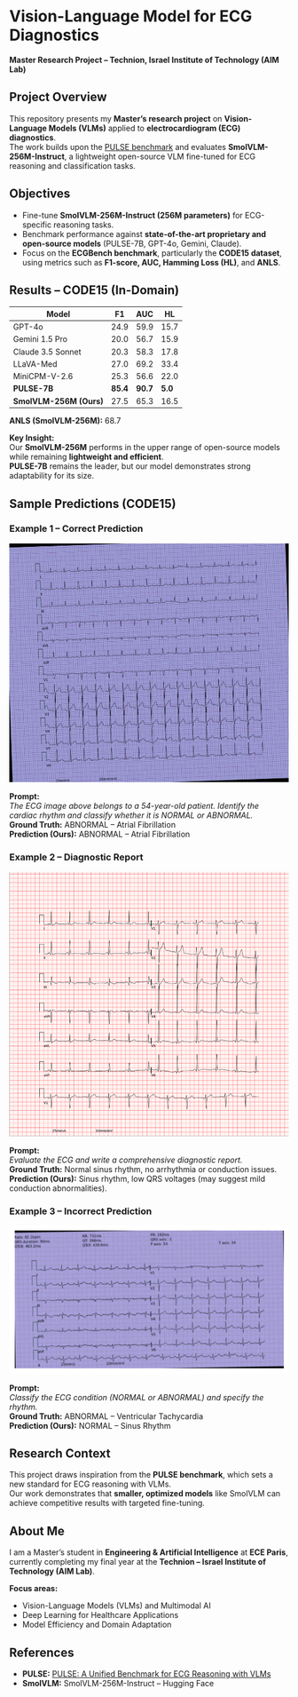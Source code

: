 # Vision-Language Model for ECG Diagnostics  
**Master Research Project – Technion, Israel Institute of Technology (AIM Lab)**  


## Project Overview  
This repository presents my **Master’s research project** on **Vision-Language Models (VLMs)** applied to **electrocardiogram (ECG) diagnostics**.  
The work builds upon the [PULSE benchmark](https://arxiv.org/abs/2410.19008) and evaluates **SmolVLM-256M-Instruct**, a lightweight open-source VLM fine-tuned for ECG reasoning and classification tasks.


## Objectives  
- Fine-tune **SmolVLM-256M-Instruct (256M parameters)** for ECG-specific reasoning tasks.  
- Benchmark performance against **state-of-the-art proprietary and open-source models** (PULSE-7B, GPT-4o, Gemini, Claude).  
- Focus on the **ECGBench benchmark**, particularly the **CODE15 dataset**, using metrics such as **F1-score, AUC, Hamming Loss (HL)**, and **ANLS**.


## Results – CODE15 (In-Domain)

| Model                   | F1    | AUC   | HL    |
|-------------------------|-------|-------|-------|
| GPT-4o                  | 24.9  | 59.9  | 15.7  |
| Gemini 1.5 Pro          | 20.0  | 56.7  | 15.9  |
| Claude 3.5 Sonnet       | 20.3  | 58.3  | 17.8  |
| LLaVA-Med               | 27.0  | 69.2  | 33.4  |
| MiniCPM-V-2.6           | 25.3  | 56.6  | 22.0  |
| **PULSE-7B**            | **85.4** | **90.7** | **5.0**  |
| **SmolVLM-256M (Ours)** | 27.5  | 65.3  | 16.5  |

**ANLS (SmolVLM-256M):** 68.7

**Key Insight:**  
Our **SmolVLM-256M** performs in the upper range of open-source models while remaining **lightweight and efficient**.  
**PULSE-7B** remains the leader, but our model demonstrates strong adaptability for its size.


## Sample Predictions (CODE15)

### Example 1 – Correct Prediction  
![ECG Example 1](images/example1.png)

**Prompt:**  
*The ECG image above belongs to a 54-year-old patient. Identify the cardiac rhythm and classify whether it is NORMAL or ABNORMAL.*  
**Ground Truth:** ABNORMAL – Atrial Fibrillation  
**Prediction (Ours):** ABNORMAL – Atrial Fibrillation  


### Example 2 – Diagnostic Report  
![ECG Example 2](images/example2.png)

**Prompt:**  
*Evaluate the ECG and write a comprehensive diagnostic report.*  
**Ground Truth:** Normal sinus rhythm, no arrhythmia or conduction issues.  
**Prediction (Ours):** Sinus rhythm, low QRS voltages (may suggest mild conduction abnormalities).  


### Example 3 – Incorrect Prediction  
![ECG Example 3](images/example3.png)

**Prompt:**  
*Classify the ECG condition (NORMAL or ABNORMAL) and specify the rhythm.*  
**Ground Truth:** ABNORMAL – Ventricular Tachycardia  
**Prediction (Ours):** NORMAL – Sinus Rhythm  


## Research Context  
This project draws inspiration from the **PULSE benchmark**, which sets a new standard for ECG reasoning with VLMs.  
Our work demonstrates that **smaller, optimized models** like SmolVLM can achieve competitive results with targeted fine-tuning.


## About Me  
I am a Master’s student in **Engineering & Artificial Intelligence** at **ECE Paris**, currently completing my final year at the **Technion – Israel Institute of Technology (AIM Lab)**.  

**Focus areas:**  
- Vision-Language Models (VLMs) and Multimodal AI  
- Deep Learning for Healthcare Applications  
- Model Efficiency and Domain Adaptation  


## References  
- **PULSE:** [PULSE: A Unified Benchmark for ECG Reasoning with VLMs](https://arxiv.org/abs/2410.19008)  
- **SmolVLM:** SmolVLM-256M-Instruct – Hugging Face  

